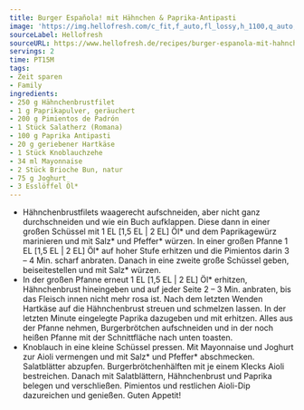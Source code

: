 ```yaml
---
title: Burger Española! mit Hähnchen & Paprika-Antipasti
image: 'https://img.hellofresh.com/c_fit,f_auto,fl_lossy,h_1100,q_auto,w_2600/hellofresh_s3/image/burger-espanola-mit-hahnchen-paprika-antipasti-df29786f.jpg'
sourceLabel: Hellofresh
sourceURL: https://www.hellofresh.de/recipes/burger-espanola-mit-hahnchen-paprika-antipasti-62d69f6147566e58f60bc318
servings: 2
time: PT15M
tags:
- Zeit sparen
- Family
ingredients:
- 250 g Hähnchenbrustfilet
- 1 g Paprikapulver, geräuchert
- 200 g Pimientos de Padrón
- 1 Stück Salatherz (Romana)
- 100 g Paprika Antipasti
- 20 g geriebener Hartkäse
- 1 Stück Knoblauchzehe
- 34 ml Mayonnaise
- 2 Stück Brioche Bun, natur
- 75 g Joghurt
- 3 Esslöffel Öl*
---
```


- Hähnchenbrustfilets waagerecht aufschneiden, aber nicht ganz durchschneiden und wie ein Buch aufklappen. Diese dann in einer großen Schüssel mit 1 EL [1,5 EL | 2 EL] Öl\* und dem Paprikagewürz marinieren und mit Salz\* und Pfeffer\* würzen.  In einer großen Pfanne 1 EL [1,5 EL | 2 EL] Öl\* auf hoher Stufe erhitzen und die Pimientos darin 3 – 4 Min. scharf anbraten. Danach in eine zweite große Schüssel geben, beiseitestellen und mit Salz\* würzen.
- In der großen Pfanne erneut 1 EL [1,5 EL | 2 EL] Öl\* erhitzen, Hähnchenbrust hineingeben und auf jeder Seite 2 – 3 Min. anbraten, bis das Fleisch innen nicht mehr rosa ist. Nach dem letzten Wenden Hartkäse auf die Hähnchenbrust streuen und schmelzen lassen. In der letzten Minute eingelegte Paprika dazugeben und mit erhitzen.  Alles aus der Pfanne nehmen, Burgerbrötchen aufschneiden und in der noch heißen Pfanne mit der Schnittfläche nach unten toasten.
- Knoblauch in eine kleine Schüssel pressen. Mit Mayonnaise und Joghurt zur Aioli vermengen und mit Salz\* und Pfeffer\* abschmecken.  Salatblätter abzupfen.  Burgerbrötchenhälften mit je einem Klecks Aioli bestreichen. Danach mit Salatblättern, Hähnchenbrust und Paprika belegen und verschließen. Pimientos und restlichen Aioli-Dip dazureichen und genießen.  Guten Appetit!
